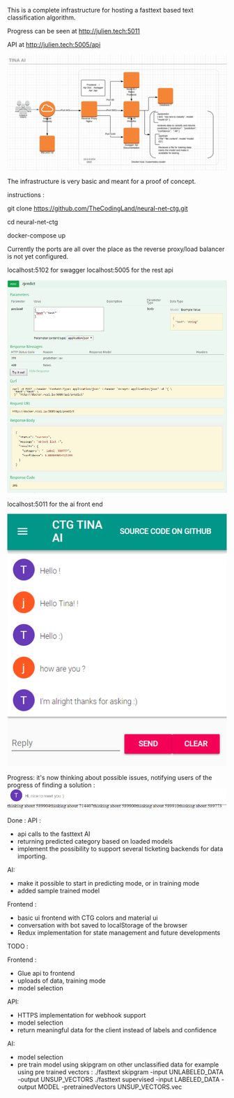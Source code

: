 This is a complete infrastructure for hosting a fasttext based text classification algorithm.

Progress can be seen at http://julien.tech:5011

API at http://julien.tech:5005/api

![alt text](https://github.com/TheCodingLand/neural-net-ctg/blob/master/architecture.png?raw=true)

The infrastructure is very basic and meant for a proof of concept.

instructions : 

git clone https://github.com/TheCodingLand/neural-net-ctg.git

cd neural-net-ctg

docker-compose up

Currently the ports are all over the place as the reverse proxy/load balancer is not yet configured.

localhost:5102 for swagger
localhost:5005 for the rest api

![alt text](https://github.com/TheCodingLand/neural-net-ctg/blob/master/restapi.png?raw=true)



localhost:5011 for the ai front end

![alt text](https://github.com/TheCodingLand/neural-net-ctg/blob/master/tinaaifrontend-wip.png?raw=true)



Progress: it's now thinking about possible issues, notifying users of the progress of finding a solution : 
![alt text](https://github.com/TheCodingLand/neural-net-ctg/blob/master/brain.png?raw=true)



Done : 
API :
- api calls to the fasttext AI
- returning predicted category based on loaded models
- implement the possibility to support several ticketing backends for data importing.


AI:
- make it possible to start in predicting mode, or in training mode
- added sample trained model

Frontend : 
- basic ui frontend with CTG colors and material ui
- conversation with bot saved to localStorage of the browser
- Redux implementation for state management and future developments

TODO :

Frontend : 
- Glue api to frontend
- uploads of data, training mode
- model selection


API:
- HTTPS implementation for webhook support
- model selection
- return meaningful data for the client instead of labels and confidence


AI:
- model selection
- pre train model using skipgram on other unclassified data
for example using pre trained vectors :
./fasttext skipgram -input UNLABELED_DATA -output UNSUP_VECTORS
./fasttext supervised -input LABELED_DATA -output MODEL -pretrainedVectors UNSUP_VECTORS.vec
 

